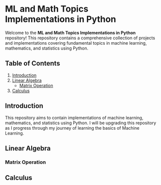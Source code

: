 # ML and Math Topics Implementations in Python

Welcome to the **ML and Math Topics Implementations in Python** repository! This repository contains a comprehensive collection of projects and implementations covering fundamental topics in machine learning, mathematics, and statistics using Python.

## Table of Contents

1. [Introduction](#introduction)
2. [Linear Algebra](#linear-algebra)
    - [Matrix Operation](matrixoperations/)
3. [Calculus](#calculus)

## Introduction

This repository aims to contain implementations of machine learning, mathematics, and statistics using Python. I will be upgrading this repository as I progress through my journey of learning the basics of Machine Learning.

## Linear Algebra

### Matrix Operation

## Calculus